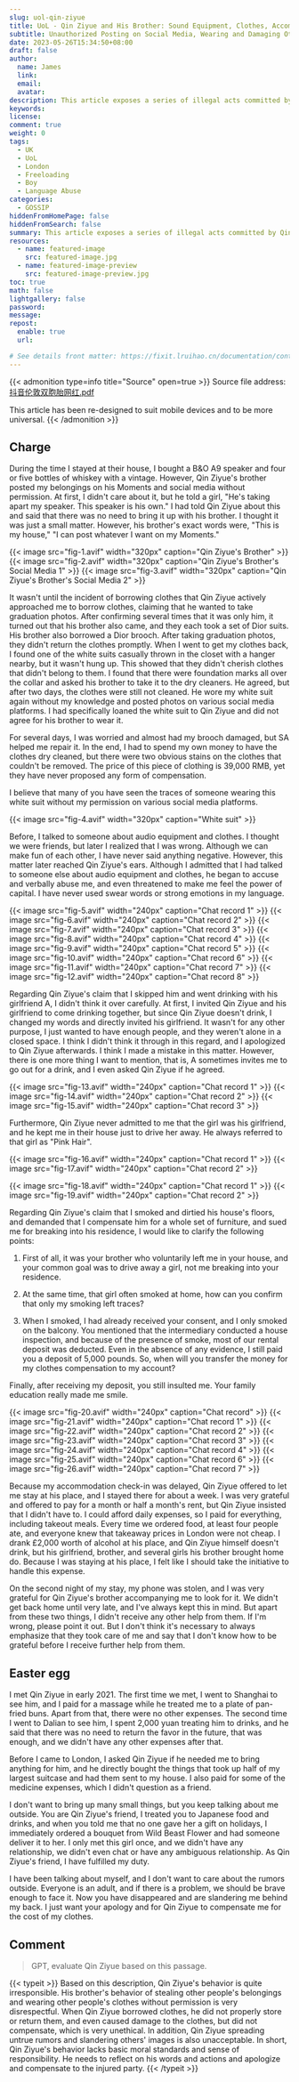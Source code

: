 ```yaml
---
slug: uol-qin-ziyue
title: UoL - Qin Ziyue and His Brother: Sound Equipment, Clothes, Accommodation, and Friendship
subtitle: Unauthorized Posting on Social Media, Wearing and Damaging Others' Valuable Items, Failure to Return Them
date: 2023-05-26T15:34:50+08:00
draft: false
author:
  name: James
  link:
  email:
  avatar:
description: This article exposes a series of illegal acts committed by Qin Ziyue's brother and girlfriend, who are friends studying in London. They stole someone else's phone, posted unauthorized content on social media, and wore other people's valuable items without permission. In addition, they failed to return and damaged expensive clothing, but did not offer any form of compensation. The article also calls on victims to protect their property and rights, and not to suffer from illegal acts such as the arbitrary use of items and verbal abuse due to agreement or favoritism.
keywords:
license:
comment: true
weight: 0
tags:
  - UK
  - UoL
  - London
  - Freeloading
  - Boy
  - Language Abuse
categories:
  - GOSSIP
hiddenFromHomePage: false
hiddenFromSearch: false
summary: This article exposes a series of illegal acts committed by Qin Ziyue's brother and girlfriend, who are friends studying in London. They stole someone else's phone, posted unauthorized content on social media, and wore other people's valuable items without permission. In addition, they failed to return and damaged expensive clothing, but did not offer any form of compensation. The article also calls on victims to protect their property and rights, and not to suffer from illegal acts such as the arbitrary use of items and verbal abuse due to agreement or favoritism.
resources:
  - name: featured-image
    src: featured-image.jpg
  - name: featured-image-preview
    src: featured-image-preview.jpg
toc: true
math: false
lightgallery: false
password:
message:
repost:
  enable: true
  url:

# See details front matter: https://fixit.lruihao.cn/documentation/content-management/introduction/#front-matter
---
```


<!--more-->

{{< admonition type=info title="Source" open=true >}}
Source file address: [抖音伦敦双胞胎网红.pdf](https://oss.schoolmelon.com/source/uol-qin-ziyue.pdf)

This article has been re-designed to suit mobile devices and to be more universal.
{{< /admonition >}}

## Charge

During the time I stayed at their house, I bought a B&O A9 speaker and four or five bottles of whiskey with a vintage. However, Qin Ziyue's brother posted my belongings on his Moments and social media without permission. At first, I didn't care about it, but he told a girl, "He's taking apart my speaker. This speaker is his own." I had told Qin Ziyue about this and said that there was no need to bring it up with his brother. I thought it was just a small matter. However, his brother's exact words were, "This is my house," "I can post whatever I want on my Moments."

{{< image src="fig-1.avif" width="320px" caption="Qin Ziyue's Brother" >}}
{{< image src="fig-2.avif" width="320px" caption="Qin Ziyue's Brother's Social Media 1" >}}
{{< image src="fig-3.avif" width="320px" caption="Qin Ziyue's Brother's Social Media 2" >}}

It wasn't until the incident of borrowing clothes that Qin Ziyue actively approached me to borrow clothes, claiming that he wanted to take graduation photos. After confirming several times that it was only him, it turned out that his brother also came, and they each took a set of Dior suits. His brother also borrowed a Dior brooch. After taking graduation photos, they didn't return the clothes promptly. When I went to get my clothes back, I found one of the white suits casually thrown in the closet with a hanger nearby, but it wasn't hung up. This showed that they didn't cherish clothes that didn't belong to them. I found that there were foundation marks all over the collar and asked his brother to take it to the dry cleaners. He agreed, but after two days, the clothes were still not cleaned. He wore my white suit again without my knowledge and posted photos on various social media platforms. I had specifically loaned the white suit to Qin Ziyue and did not agree for his brother to wear it.

For several days, I was worried and almost had my brooch damaged, but SA helped me repair it. In the end, I had to spend my own money to have the clothes dry cleaned, but there were two obvious stains on the clothes that couldn't be removed. The price of this piece of clothing is 39,000 RMB, yet they have never proposed any form of compensation.

I believe that many of you have seen the traces of someone wearing this white suit without my permission on various social media platforms.

{{< image src="fig-4.avif" width="320px" caption="White suit" >}}

Before, I talked to someone about audio equipment and clothes. I thought we were friends, but later I realized that I was wrong. Although we can make fun of each other, I have never said anything negative. However, this matter later reached Qin Ziyue's ears. Although I admitted that I had talked to someone else about audio equipment and clothes, he began to accuse and verbally abuse me, and even threatened to make me feel the power of capital. I have never used swear words or strong emotions in my language.

{{< image src="fig-5.avif" width="240px" caption="Chat record 1" >}}
{{< image src="fig-6.avif" width="240px" caption="Chat record 2" >}}
{{< image src="fig-7.avif" width="240px" caption="Chat record 3" >}}
{{< image src="fig-8.avif" width="240px" caption="Chat record 4" >}}
{{< image src="fig-9.avif" width="240px" caption="Chat record 5" >}}
{{< image src="fig-10.avif" width="240px" caption="Chat record 6" >}}
{{< image src="fig-11.avif" width="240px" caption="Chat record 7" >}}
{{< image src="fig-12.avif" width="240px" caption="Chat record 8" >}}

Regarding Qin Ziyue's claim that I skipped him and went drinking with his girlfriend A, I didn't think it over carefully. At first, I invited Qin Ziyue and his girlfriend to come drinking together, but since Qin Ziyue doesn't drink, I changed my words and directly invited his girlfriend. It wasn't for any other purpose, I just wanted to have enough people, and they weren't alone in a closed space. I think I didn't think it through in this regard, and I apologized to Qin Ziyue afterwards. I think I made a mistake in this matter. However, there is one more thing I want to mention, that is, A sometimes invites me to go out for a drink, and I even asked Qin Ziyue if he agreed.

{{< image src="fig-13.avif" width="240px" caption="Chat record 1" >}}
{{< image src="fig-14.avif" width="240px" caption="Chat record 2" >}}
{{< image src="fig-15.avif" width="240px" caption="Chat record 3" >}}

Furthermore, Qin Ziyue never admitted to me that the girl was his girlfriend, and he kept me in their house just to drive her away. He always referred to that girl as "Pink Hair".

{{< image src="fig-16.avif" width="240px" caption="Chat record 1" >}}
{{< image src="fig-17.avif" width="240px" caption="Chat record 2" >}}

{{< image src="fig-18.avif" width="240px" caption="Chat record 1" >}}
{{< image src="fig-19.avif" width="240px" caption="Chat record 2" >}}

Regarding Qin Ziyue's claim that I smoked and dirtied his house's floors, and demanded that I compensate him for a whole set of furniture, and sued me for breaking into his residence, I would like to clarify the following points:

1. First of all, it was your brother who voluntarily left me in your house, and your common goal was to drive away a girl, not me breaking into your residence.

2. At the same time, that girl often smoked at home, how can you confirm that only my smoking left traces?

3. When I smoked, I had already received your consent, and I only smoked on the balcony. You mentioned that the intermediary conducted a house inspection, and because of the presence of smoke, most of our rental deposit was deducted. Even in the absence of any evidence, I still paid you a deposit of 5,000 pounds. So, when will you transfer the money for my clothes compensation to my account?

Finally, after receiving my deposit, you still insulted me. Your family education really made me smile.

{{< image src="fig-20.avif" width="240px" caption="Chat record" >}}
{{< image src="fig-21.avif" width="240px" caption="Chat record 1" >}}
{{< image src="fig-22.avif" width="240px" caption="Chat record 2" >}}
{{< image src="fig-23.avif" width="240px" caption="Chat record 3" >}}
{{< image src="fig-24.avif" width="240px" caption="Chat record 4" >}}
{{< image src="fig-25.avif" width="240px" caption="Chat record 6" >}}
{{< image src="fig-26.avif" width="240px" caption="Chat record 7" >}}

Because my accommodation check-in was delayed, Qin Ziyue offered to let me stay at his place, and I stayed there for about a week. I was very grateful and offered to pay for a month or half a month's rent, but Qin Ziyue insisted that I didn't have to. I could afford daily expenses, so I paid for everything, including takeout meals. Every time we ordered food, at least four people ate, and everyone knew that takeaway prices in London were not cheap. I drank £2,000 worth of alcohol at his place, and Qin Ziyue himself doesn't drink, but his girlfriend, brother, and several girls his brother brought home do. Because I was staying at his place, I felt like I should take the initiative to handle this expense.

On the second night of my stay, my phone was stolen, and I was very grateful for Qin Ziyue's brother accompanying me to look for it. We didn't get back home until very late, and I've always kept this in mind. But apart from these two things, I didn't receive any other help from them. If I'm wrong, please point it out. But I don't think it's necessary to always emphasize that they took care of me and say that I don't know how to be grateful before I receive further help from them.

## Easter egg

I met Qin Ziyue in early 2021. The first time we met, I went to Shanghai to see him, and I paid for a massage while he treated me to a plate of pan-fried buns. Apart from that, there were no other expenses. The second time I went to Dalian to see him, I spent 2,000 yuan treating him to drinks, and he said that there was no need to return the favor in the future, that was enough, and we didn't have any other expenses after that.

Before I came to London, I asked Qin Ziyue if he needed me to bring anything for him, and he directly bought the things that took up half of my largest suitcase and had them sent to my house. I also paid for some of the medicine expenses, which I didn't question as a friend.

I don't want to bring up many small things, but you keep talking about me outside. You are Qin Ziyue's friend, I treated you to Japanese food and drinks, and when you told me that no one gave her a gift on holidays, I immediately ordered a bouquet from Wild Beast Flower and had someone deliver it to her. I only met this girl once, and we didn't have any relationship, we didn't even chat or have any ambiguous relationship. As Qin Ziyue's friend, I have fulfilled my duty.

I have been talking about myself, and I don't want to care about the rumors outside. Everyone is an adult, and if there is a problem, we should be brave enough to face it. Now you have disappeared and are slandering me behind my back. I just want your apology and for Qin Ziyue to compensate me for the cost of my clothes.

## Comment

> GPT, evaluate Qin Ziyue based on this passage.

{{< typeit >}}
Based on this description, Qin Ziyue's behavior is quite irresponsible. His brother's behavior of stealing other people's belongings and wearing other people's clothes without permission is very disrespectful. When Qin Ziyue borrowed clothes, he did not properly store or return them, and even caused damage to the clothes, but did not compensate, which is very unethical. In addition, Qin Ziyue spreading untrue rumors and slandering others' images is also unacceptable. In short, Qin Ziyue's behavior lacks basic moral standards and sense of responsibility. He needs to reflect on his words and actions and apologize and compensate to the injured party.
{{< /typeit >}}